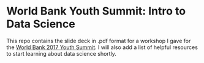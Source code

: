 # World Bank Youth Summit: Intro to Data Science

This repo contains the slide deck in .pdf format for a workshop I gave for the [World Bank 2017 Youth Summit](http://www.worldbank.org/en/events/2017/08/08/world-bank-group-youth-summit-2017#1). I will also add a list of helpful resources to start learning about data science shortly.